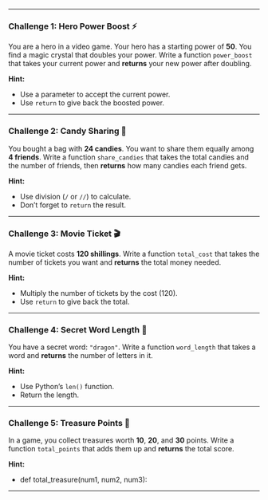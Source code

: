 
---

### Challenge 1: Hero Power Boost ⚡

You are a hero in a video game. Your hero has a starting power of **50**. You find a magic crystal that doubles your power.
Write a function `power_boost` that takes your current power and **returns** your new power after doubling.

**Hint:**

* Use a parameter to accept the current power.
* Use `return` to give back the boosted power.

---

### Challenge 2: Candy Sharing 🍬

You bought a bag with **24 candies**. You want to share them equally among **4 friends**.
Write a function `share_candies` that takes the total candies and the number of friends, then **returns** how many candies each friend gets.

**Hint:**

* Use division (`/` or `//`) to calculate.
* Don’t forget to `return` the result.

---

### Challenge 3: Movie Ticket 🎬

A movie ticket costs **120 shillings**. Write a function `total_cost` that takes the number of tickets you want and **returns** the total money needed.

**Hint:**

* Multiply the number of tickets by the cost (120).
* Use `return` to give back the total.

---

### Challenge 4: Secret Word Length 🔑

You have a secret word: `"dragon"`. Write a function `word_length` that takes a word and **returns** the number of letters in it.

**Hint:**

* Use Python’s `len()` function.
* Return the length.

---

### Challenge 5: Treasure Points 💎

In a game, you collect treasures worth **10**, **20**, and **30** points. Write a function `total_points` that adds them up and **returns** the total score.

**Hint:**

* def total_treasure(num1, num2, num3):

---


